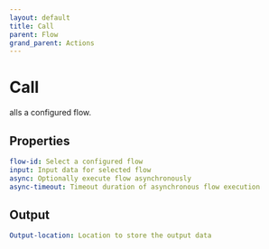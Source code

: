 ```yaml
---
layout: default
title: Call
parent: Flow
grand_parent: Actions
---
```

# Call
alls a configured flow.

## Properties
```yaml
flow-id: Select a configured flow
input: Input data for selected flow
async: Optionally execute flow asynchronously
async-timeout: Timeout duration of asynchronous flow execution
```

## Output
```yaml
Output-location: Location to store the output data
```
